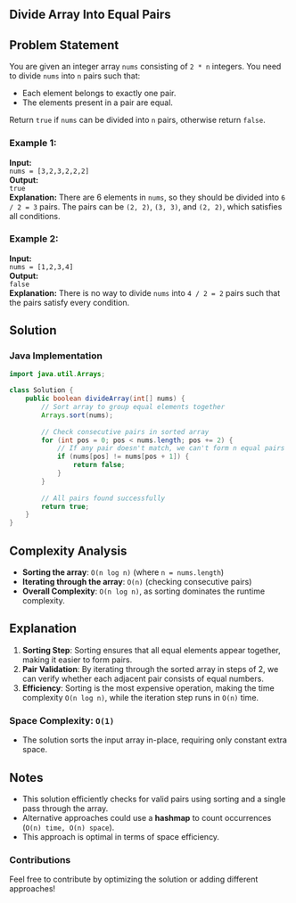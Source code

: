 ## Divide Array Into Equal Pairs

## Problem Statement
You are given an integer array `nums` consisting of `2 * n` integers. You need to divide `nums` into `n` pairs such that: 

- Each element belongs to exactly one pair.
- The elements present in a pair are equal.

Return `true` if `nums` can be divided into `n` pairs, otherwise return `false`.

### Example 1:
**Input:**  
`nums = [3,2,3,2,2,2]`  
**Output:**  
`true`  
**Explanation:**
There are 6 elements in `nums`, so they should be divided into `6 / 2 = 3` pairs. The pairs can be `(2, 2)`, `(3, 3)`, and `(2, 2)`, which satisfies all conditions.

### Example 2:
**Input:**  
`nums = [1,2,3,4]`  
**Output:**  
`false`  
**Explanation:**
There is no way to divide `nums` into `4 / 2 = 2` pairs such that the pairs satisfy every condition.

## Solution

### Java Implementation
```java
import java.util.Arrays;

class Solution {
    public boolean divideArray(int[] nums) {
        // Sort array to group equal elements together
        Arrays.sort(nums);
        
        // Check consecutive pairs in sorted array
        for (int pos = 0; pos < nums.length; pos += 2) {
            // If any pair doesn't match, we can't form n equal pairs
            if (nums[pos] != nums[pos + 1]) {
                return false;
            }
        }
        
        // All pairs found successfully
        return true;
    }
}
```

## Complexity Analysis

- **Sorting the array**: `O(n log n)` (where `n = nums.length`)
- **Iterating through the array**: `O(n)` (checking consecutive pairs)
- **Overall Complexity**: `O(n log n)`, as sorting dominates the runtime complexity.

## Explanation
1. **Sorting Step**: Sorting ensures that all equal elements appear together, making it easier to form pairs.
2. **Pair Validation**: By iterating through the sorted array in steps of 2, we can verify whether each adjacent pair consists of equal numbers.
3. **Efficiency**: Sorting is the most expensive operation, making the time complexity `O(n log n)`, while the iteration step runs in `O(n)` time.

### Space Complexity: `O(1)`
- The solution sorts the input array in-place, requiring only constant extra space.

## Notes
- This solution efficiently checks for valid pairs using sorting and a single pass through the array.
- Alternative approaches could use a **hashmap** to count occurrences (`O(n) time, O(n) space`).
- This approach is optimal in terms of space efficiency.

### Contributions
Feel free to contribute by optimizing the solution or adding different approaches!

